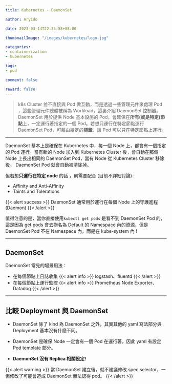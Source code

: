 ```yaml
---
title: Kubernetes - DaemonSet

author: Aryido

date: 2023-03-14T22:35:58+08:00

thumbnailImage: "/images/kubernetes/logo.jpg"

categories:
- containerization
- kubernetes

tags:
- pod

comment: false

reward: false
---
```

<!--BODY-->
> k8s Cluster 並不直接與 Pod 做互動，而是透過一些管理元件來處理 Pod ，這些管理元件總體被稱為 Workload，這裏介紹 DaemonSet 控制器。DaemonSet 用於提供 Node 基本設施的 Pod，會確保在**所有(或是特定)節點**上，一定運行著指定的一個 Pod。若想只運行在特定節點運行 DaemonSet Pod，可藉由給定的**標籤**，讓 Pod 可以只在特定節點上運行。
>

<!--more-->
---

DaemonSet 基本上是確保在 Kubernetes 中，每一個 Node 上，都會有一個指定的 Pod 運行。當有新的 Node 加入到 Kubernetes Cluster 後，會自動在那個 Node 上長出相同的 DaemonSet Pod，當有 Node 從 Kubernetes Cluster 移除後， DaemonSet Pod 就會自動被清除掉。

但若想**只運行在特定 node** 的話 ，則需要配合 (目前不詳細討論) :
- Affinity and Anti-Affinity
- Taints and Tolerations

{{< alert success >}}
DaemonSet 通常用於運行在每個 Node 上的守護進程(Daemon)
{{< /alert >}}

值得注意的是，當你直接使用```kubectl get pods``` 是看不到 DaemonSet Pod 的，這是因為 get pods 會去撈名為 Default 的 Namespace 內的資源，但是 DaemonSet Pod  不在 Namespace 內，而是在 kube-system 內 !

---

## DaemonSet

DaemonSet 常見的場景用法：

- 在每個節點上日誌收集
  {{< alert info >}}
logstash、fluentd
  {{< /alert >}}
- 在每個節點上運行監控
  {{< alert info >}}
Prometheus Node Exporter、 Datadog
  {{< /alert >}}

---

## 比較 Deployment 與 DaemonSet
- DaemonSet 除了 kind 為 DaemonSet 之外，其實其他的 yaml 寫法部分與 Deployment 基本沒有什麼不同。
- DaemonSet 是確保 Node 一定會有一個 Pod 在運行著，因此 yaml 有設定 Pod template 部分。

- **DaemonSet 沒有 Replica 相關設定!**


{{< alert warning >}}
當 DaemonSet 建立後，就不建議修改.spec.selector，一但修改了可能會造成 DaemonSet 無法認得 pod。
{{< /alert >}}
